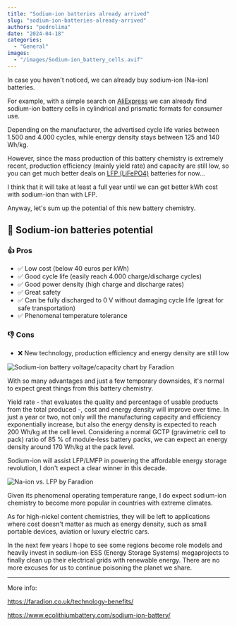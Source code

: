 ```yaml
---
title: "Sodium-ion batteries already arrived"
slug: "sodium-ion-batteries-already-arrived"
authors: "pedrolima"
date: "2024-04-18"
categories:
  - "General"
images:
  - "/images/Sodium-ion_battery_cells.avif"
---
```


In case you haven't noticed, we can already buy sodium-ion (Na-ion) batteries.

For example, with a simple search on [AliExpress](/sodium-ion) we can already find sodium-ion battery cells in cylindrical and prismatic formats for consumer use.

Depending on the manufacturer, the advertised cycle life varies between 1.500 and 4.000 cycles, while energy density stays between 125 and 140 Wh/kg.

However, since the mass production of this battery chemistry is extremely recent, production efficiency (mainly yield rate) and capacity are still low, so you can get much better deals on [LFP (LiFePO4)](/lfp) batteries for now...

I think that it will take at least a full year until we can get better kWh cost with sodium-ion than with LFP.

Anyway, let's sum up the potential of this new battery chemistry.

## 🔋 Sodium-ion batteries potential

### 👍 Pros

- ✅ Low cost (below 40 euros per kWh)
- ✅ Good cycle life (easily reach 4.000 charge/discharge cycles)
- ✅ Good power density (high charge and discharge rates)
- ✅ Great safety
- ✅ Can be fully discharged to 0 V without damaging cycle life (great for safe transportation)
- ✅ Phenomenal temperature tolerance

### 👎 Cons

- ❌ New technology, production efficiency and energy density are still low

![Sodium-ion battery voltage/capacity chart by Faradion](/images/Sodium-ion_battery_voltage-capacity_chart_by_Faradion.avif "Sodium-ion battery voltage/capacity chart by Faradion")

With so many advantages and just a few temporary downsides, it's normal to expect great things from this battery chemistry.

Yield rate - that evaluates the quality and percentage of usable products from the total produced -, cost and energy density will improve over time. In just a year or two, not only will the manufacturing capacity and efficiency exponentially increase, but also the energy density is expected to reach 200 Wh/kg at the cell level. Considering a normal GCTP (gravimetric cell to pack) ratio of 85 % of module-less battery packs, we can expect an energy density around 170 Wh/kg at the pack level.

Sodium-ion will assist LFP/LMFP in powering the affordable energy storage revolution, I don't expect a clear winner in this decade.

![Na-ion vs. LFP by Faradion](/images/Na-ion_vs_LFP_by_Faradion.avif "Na-ion vs. LFP by Faradion")

Given its phenomenal operating temperature range, I do expect sodium-ion chemistry to become more popular in countries with extreme climates.

As for high-nickel content chemistries, they will be left to applications where cost doesn't matter as much as energy density, such as small portable devices, aviation or luxury electric cars.

In the next few years I hope to see some regions become role models and heavily invest in sodium-ion ESS (Energy Storage Systems) megaprojects to finally clean up their electrical grids with renewable energy. There are no more excuses for us to continue poisoning the planet we share.

---

More info:

https://faradion.co.uk/technology-benefits/

https://www.ecolithiumbattery.com/sodium-ion-battery/